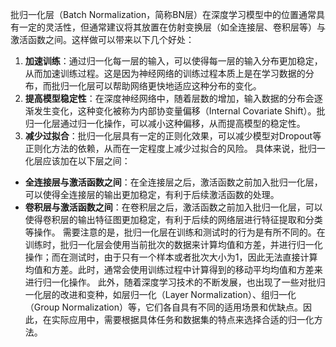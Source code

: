 批归一化层（Batch Normalization，简称BN层）在深度学习模型中的位置通常具有一定的灵活性，但通常建议将其放置在仿射变换层（如全连接层、卷积层等）与激活函数之间。这样做可以带来以下几个好处：
1. **加速训练**：通过归一化每一层的输入，可以使得每一层的输入分布更加稳定，从而加速训练过程。这是因为神经网络的训练过程本质上是在学习数据的分布，而批归一化层可以帮助网络更快地适应这种分布的变化。
2. **提高模型稳定性**：在深度神经网络中，随着层数的增加，输入数据的分布会逐渐发生变化，这种变化被称为内部协变量偏移（Internal Covariate Shift）。批归一化层通过归一化操作，可以减小这种偏移，从而提高模型的稳定性。
3. **减少过拟合**：批归一化层具有一定的正则化效果，可以减少模型对Dropout等正则化方法的依赖，从而在一定程度上减少过拟合的风险。
具体来说，批归一化层应该加在以下层之间：
- **全连接层与激活函数之间**：在全连接层之后，激活函数之前加入批归一化层，可以使得全连接层的输出更加稳定，有利于后续激活函数的处理。
- **卷积层与激活函数之间**：在卷积层之后，激活函数之前加入批归一化层，可以使得卷积层的输出特征图更加稳定，有利于后续的网络层进行特征提取和分类等操作。
需要注意的是，批归一化层在训练和测试时的行为是有所不同的。在训练时，批归一化层会使用当前批次的数据来计算均值和方差，并进行归一化操作；而在测试时，由于只有一个样本或者批次大小为1，因此无法直接计算均值和方差。此时，通常会使用训练过程中计算得到的移动平均均值和方差来进行归一化操作。
此外，随着深度学习技术的不断发展，也出现了一些对批归一化层的改进和变种，如层归一化（Layer Normalization）、组归一化（Group Normalization）等，它们各自具有不同的适用场景和优缺点。因此，在实际应用中，需要根据具体任务和数据集的特点来选择合适的归一化方法。